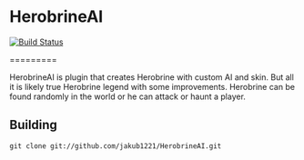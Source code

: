 # HerobrineAI
[![Build Status](http://jenkins.logicshard.com/buildStatus/icon?job=HerobrineAI)](http://jenkins.logicshard.com/job/HerobrineAI/)

=========

HerobrineAI is plugin that creates Herobrine with custom AI and skin.
But all it is likely true Herobrine legend with some improvements.
Herobrine can be found randomly in the world or he can attack or haunt a player.

Building
---------
    git clone git://github.com/jakub1221/HerobrineAI.git 